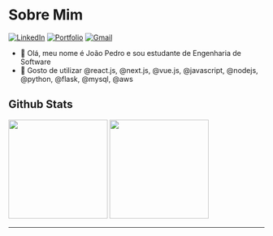# Sobre Mim

[![LinkedIn](https://img.shields.io/badge/LinkedIn-1973d1?style=for-the-badge&logo=linkedin&logoColor=white)](https://www.linkedin.com/in/jpcribeiro)
[![Portfolio](https://img.shields.io/badge/Portfolio-135cc5?style=for-the-badge&logo=todoist&logoColor=white)](https://jpcribeiro-portfolio.vercel.app)
[![Gmail](https://img.shields.io/badge/Gmail-0c3baa?style=for-the-badge&logo=gmail&logoColor=white)](mailto:jopedroribeiro9@gmail.com)


- 👋 Olá, meu nome é João Pedro e sou estudante de Engenharia de Software
- 🌱 Gosto de utilizar @react.js, @next.js, @vue.js, @javascript, @nodejs, @python, @flask, @mysql, @aws

## Github Stats

[<img height="195em" src="https://github-readme-stats.vercel.app/api?username=jpcribeiro&show_icons=true&theme=react&hide_border=true&count_private=true&include_all_commits=true"/>](https://github.com/jpcribeiro/)
[<img height="195em" src="https://github-readme-stats.vercel.app/api/top-langs/?username=jpcribeiro&theme=github_dark&hide_border=true&include_all_commits=false&count_private=false&layout=compact"/>](https://github.com/jpcribeiro/)

---
